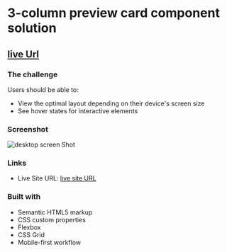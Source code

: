 #  3-column preview card component solution
## [live Url](https://shawky55.github.io/grid-card/)

### The challenge

Users should be able to:

- View the optimal layout depending on their device's screen size
- See hover states for interactive elements

### Screenshot
![desktop screen Shot](/images/Desktop-preview.png)

### Links

- Live Site URL: [live site URL](https://shawky55.github.io/grid-card/)
### Built with
- Semantic HTML5 markup
- CSS custom properties
- Flexbox
- CSS Grid
- Mobile-first workflow

